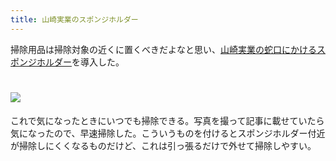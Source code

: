 ```yaml
---
title: 山崎実業のスポンジホルダー
---
```

掃除用品は掃除対象の近くに置くべきだよなと思い、[山崎実業の蛇口にかけるスポンジホルダー](https://www.amazon.co.jp/dp/B07MM4GC6P)を導入した。

![](https://lh4.googleusercontent.com/5rytKb-3wNo2tTpEli6S-qQ4rG2nXruWm8jlmWvFcHieaUQYTx_XCvEsG69Ie0fV9OK6vy0HkEcPooD_nPgYXTCvgoXfD_uO5e1zJtXrRCzQ6nnEKKC2u8NRh6J9qPK2_269chX746_9x_05zp6qHk_HP4_m9PtmTvcPQrPlED_2RCHChpgFbUpuRT-R)
===================================================================================================================================================================================================================================

これで気になったときにいつでも掃除できる。写真を撮って記事に載せていたら気になったので、早速掃除した。こういうものを付けるとスポンジホルダー付近が掃除しにくくなるものだけど、これは引っ張るだけで外せて掃除しやすい。
